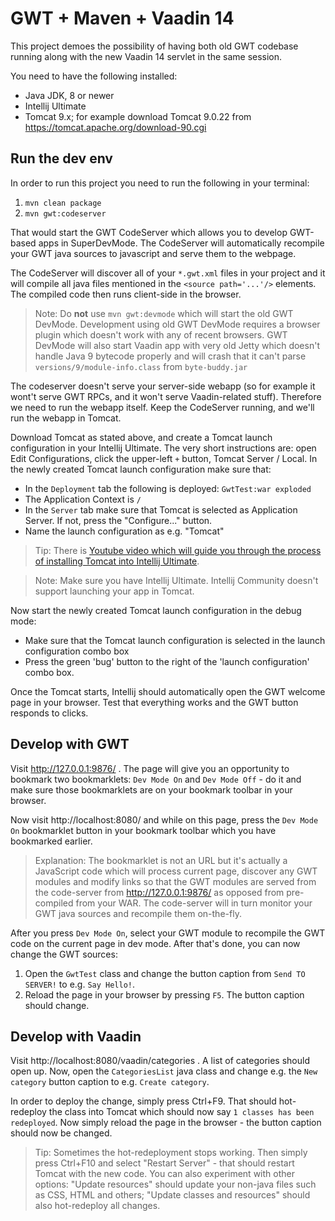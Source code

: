 # GWT + Maven + Vaadin 14

This project demoes the possibility of having both old
GWT codebase running along with the new Vaadin 14 servlet
in the same session.

You need to have the following installed:

* Java JDK, 8 or newer
* Intellij Ultimate
* Tomcat 9.x; for example download Tomcat 9.0.22 from https://tomcat.apache.org/download-90.cgi

## Run the dev env
 
In order to run this project you need to run the following in your terminal: 

1. `mvn clean package`
2. `mvn gwt:codeserver`

That would start the GWT CodeServer which allows you to develop GWT-based apps
in SuperDevMode. The CodeServer will
automatically recompile your GWT java sources to javascript and serve them to
the webpage.

The CodeServer will discover all of your `*.gwt.xml` files in your project and
it will compile all java files mentioned in the `<source path='...'/>` elements.
The compiled code then runs client-side in the browser.

> Note: Do **not** use `mvn gwt:devmode` which will start the old GWT DevMode.
Development using old GWT DevMode requires a browser plugin which doesn't work with
any of recent browsers. GWT DevMode will also start Vaadin app with very old Jetty
which doesn't handle Java 9 bytecode properly and will crash that it can't parse `versions/9/module-info.class` from `byte-buddy.jar`

The codeserver doesn't serve your server-side webapp (so for example it wont't serve GWT RPCs,
and it won't serve Vaadin-related stuff).
Therefore we need to run the webapp itself. Keep the CodeServer running, and we'll
run the webapp in Tomcat.

Download Tomcat as stated above, and
create a Tomcat launch configuration in your Intellij Ultimate. The very short
instructions are: open Edit Configurations, click the upper-left `+` button,
Tomcat Server / Local. In the newly created Tomcat launch configuration make sure that:

* In the `Deployment` tab the following is deployed:
`GwtTest:war exploded`
* The Application Context is `/`
* In the `Server` tab make sure that Tomcat is selected as Application Server. If not,
press the "Configure..." button.
* Name the launch configuration as e.g. "Tomcat"

> Tip: There is [Youtube video which will guide you through the process of
installing Tomcat into Intellij Ultimate](https://www.youtube.com/watch?v=M0Q7D03bYXc&t=10s).

> Note: Make sure you have Intellij Ultimate. Intellij Community doesn't support launching
your app in Tomcat.

Now start the newly created Tomcat launch configuration in the debug mode:
* Make sure that the Tomcat launch configuration is selected in the launch configuration combo box
* Press the green 'bug' button to the right of the 'launch configuration' combo box.
 
Once the Tomcat starts,
Intellij should automatically open the GWT welcome page in your browser. Test that
everything works and the GWT button responds to clicks.

## Develop with GWT

Visit http://127.0.0.1:9876/ . The page will give you an opportunity
to bookmark two bookmarklets: `Dev Mode On` and `Dev Mode Off` - do it
and make sure those bookmarklets are on your bookmark toolbar in your browser.

Now visit http://localhost:8080/ and while on this page, press the `Dev Mode On` bookmarklet button
in your bookmark toolbar which you have bookmarked earlier.

> Explanation: The bookmarklet is not
an URL but it's actually a JavaScript code which will process current page, discover any
GWT modules and modify links so that the GWT modules are served from the code-server
from http://127.0.0.1:9876/ as opposed from pre-compiled from your WAR.
The code-server will in turn monitor your GWT java sources and recompile them on-the-fly.

After you press `Dev Mode On`, select your GWT module to recompile the
GWT code on the current page in dev mode. After that's done, you can now change the
GWT sources:

1. Open the `GwtTest` class and change the button caption from `Send TO SERVER!` to e.g.
  `Say Hello!`.
2. Reload the page in your browser by pressing `F5`. The button caption should change.

## Develop with Vaadin

Visit http://localhost:8080/vaadin/categories . A list of categories should open up.
Now, open the `CategoriesList` java class and change e.g.
the `New category` button caption to e.g. `Create category`.

In order to deploy the change, simply press Ctrl+F9. That should hot-redeploy
the class into Tomcat which should now say `1 classes has been redeployed`.
Now simply reload the page in the browser - the button caption should now be changed.

> Tip: Sometimes the hot-redeployment stops working. Then simply press
Ctrl+F10 and select "Restart Server" - that should restart Tomcat with the
new code. You can also experiment with other options: "Update resources"
should update your non-java files such as CSS, HTML and others;
"Update classes and resources" should also hot-redeploy all changes.

